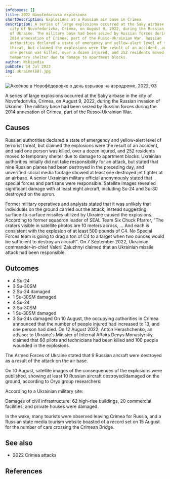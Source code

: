 ```yaml
---
infoboxes: []
title: 2022 Novofedorivka explosions
shortDescription: Explosions at a Russian air base in Crimea
description: A series of large explosions occurred at the Saky airbase in the
  city of Novofedorivka, Crimea, on August 9, 2022, during the Russian invasion
  of Ukraine. The military base had been seized by Russian forces during the
  2014 annexation of Crimea, part of the Russo-Ukrainian War. Russian
  authorities declared a state of emergency and yellow-alert level of terrorist
  threat, but claimed the explosions were the result of an accident, and said
  one person was killed, over a dozen injured, and 252 residents moved to
  temporary shelter due to damage to apartment blocks.
author: Wikipedia
pubDate: 14 Jul 2022
img: ukraine(68).jpg
---
```


![Аксёнов в Новофёдоровке в день взрывов на аэродроме, 2022, 03](https://wikipedia.org/wiki/Special:Redirect/file/%D0%90%D0%BA%D1%81%D1%91%D0%BD%D0%BE%D0%B2_%D0%B2_%D0%9D%D0%BE%D0%B2%D0%BE%D1%84%D1%91%D0%B4%D0%BE%D1%80%D0%BE%D0%B2%D0%BA%D0%B5_%D0%B2_%D0%B4%D0%B5%D0%BD%D1%8C_%D0%B2%D0%B7%D1%80%D1%8B%D0%B2%D0%BE%D0%B2_%D0%BD%D0%B0_%D0%B0%D1%8D%D1%80%D0%BE%D0%B4%D1%80%D0%BE%D0%BC%D0%B5%2C_2022%2C_03.jpg?)

A series of large explosions occurred at the Saky airbase in the city of Novofedorivka, Crimea, on August 9, 2022, during the Russian invasion of Ukraine. The military base had been seized by Russian forces during the 2014 annexation of Crimea, part of the Russo-Ukrainian War.

## Causes

Russian authorities declared a state of emergency and yellow-alert level of terrorist threat, but claimed the explosions were the result of an accident, and said one person was killed, over a dozen injured, and 252 residents moved to temporary shelter due to damage to apartment blocks. Ukrainian authorities initially did not take responsibility for an attack, but stated that nine Russian planes had been destroyed in the preceding day, and unverified social media footage showed at least one destroyed jet fighter at an airbase. A senior Ukrainian military official anonymously stated that special forces and partisans were responsible. Satellite images revealed significant damage with at least eight aircraft, including Su-24 and Su-30 destroyed on the apron.

Former military operatives and analysts stated that it was unlikely that individuals on the ground carried out the attack, instead suggesting surface-to-surface missiles utilized by Ukraine caused the explosions. According to former squadron leader of SEAL Team Six Chuck Pfarrer, "The craters visible in satellite photos are 10 meters across, ... And each is consistent with the explosion of at least 500 pounds of C4. No Special Forces team is going to drag a ton of C4 to a target when two ounces would be sufficient to destroy an aircraft". On 7 September 2022, Ukrainian commander-in-chief Valerii Zaluzhnyi claimed that an Ukrainian missile attack had been responsible.

## Outcomes

- 4 Su-24
- 3 Su-30SM
- 2 Su-24 damaged
- 1 Su-30SM damaged
- 4 Su-24
- 3 Su-30SM
- 1 Su-30SM damaged
- 3 Su-24s damaged
  On 10 August, the occupying authorities in Crimea announced that the number of people injured had increased to 13, and one person had died. On 12 August 2022, Anton Herashchenko, an advisor to Ukraine's Minister of Internal Affairs Denys Monastyrsky, claimed that 60 pilots and technicians had been killed and 100 people wounded in the explosions.

The Armed Forces of Ukraine stated that 9 Russian aircraft were destroyed as a result of the attack on the air base.

On 10 August, satellite images of the consequences of the explosions were published, showing at least 10 Russian aircraft destroyed/damaged on the ground, according to Oryx group researchers:

According to a Ukrainian military site:

Damages of civil infrastructure: 62 high-rise buildings, 20 commercial facilities, and private houses were damaged.

In the wake, many tourists were observed leaving Crimea for Russia, and a Russian state media tourism website boasted of a record set on 15 August for the number of cars crossing the Crimean Bridge.

## See also

- 2022 Crimea attacks

## References

